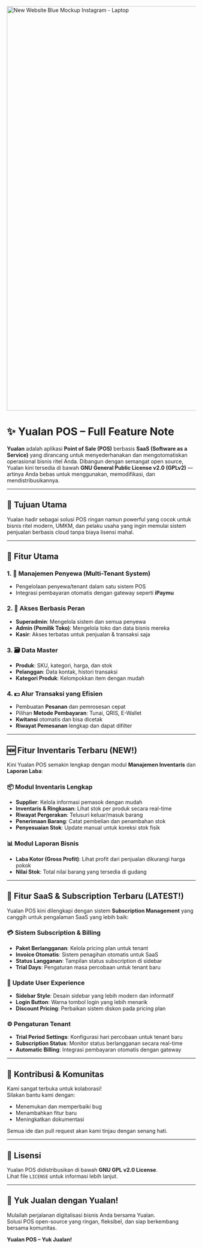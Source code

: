 
<img width="1080" height="1080" alt="New Website Blue Mockup Instagram - Laptop" src="https://github.com/user-attachments/assets/f4960632-a9a1-4a45-aa05-74e8acd74834" />

# ✨ Yualan POS – Full Feature Note

**Yualan** adalah aplikasi **Point of Sale (POS)** berbasis **SaaS (Software as a Service)** yang dirancang untuk menyederhanakan dan mengotomatiskan operasional bisnis ritel Anda. Dibangun dengan semangat open source, Yualan kini tersedia di bawah **GNU General Public License v2.0 (GPLv2)** — artinya Anda bebas untuk menggunakan, memodifikasi, dan mendistribusikannya.

---

## 🎯 Tujuan Utama

Yualan hadir sebagai solusi POS ringan namun powerful yang cocok untuk bisnis ritel modern, UMKM, dan pelaku usaha yang ingin memulai sistem penjualan berbasis cloud tanpa biaya lisensi mahal.

---

## 🧩 Fitur Utama

### 1. 👥 **Manajemen Penyewa (Multi-Tenant System)**
- Pengelolaan penyewa/tenant dalam satu sistem POS
- Integrasi pembayaran otomatis dengan gateway seperti **iPaymu**

### 2. 🔐 **Akses Berbasis Peran**
- **Superadmin**: Mengelola sistem dan semua penyewa
- **Admin (Pemilik Toko)**: Mengelola toko dan data bisnis mereka
- **Kasir**: Akses terbatas untuk penjualan & transaksi saja

### 3. 🗃️ **Data Master**
- **Produk**: SKU, kategori, harga, dan stok
- **Pelanggan**: Data kontak, histori transaksi
- **Kategori Produk**: Kelompokkan item dengan mudah

### 4. 💵 **Alur Transaksi yang Efisien**
- Pembuatan **Pesanan** dan pemrosesan cepat
- Pilihan **Metode Pembayaran**: Tunai, QRIS, E-Wallet
- **Kwitansi** otomatis dan bisa dicetak
- **Riwayat Pemesanan** lengkap dan dapat difilter

---

## 🆕 Fitur Inventaris Terbaru (NEW!)

Kini Yualan POS semakin lengkap dengan modul **Manajemen Inventaris** dan **Laporan Laba**:

### 📦 **Modul Inventaris Lengkap**
- **Supplier**: Kelola informasi pemasok dengan mudah
- **Inventaris & Ringkasan**: Lihat stok per produk secara real-time
- **Riwayat Pergerakan**: Telusuri keluar/masuk barang
- **Penerimaan Barang**: Catat pembelian dan penambahan stok
- **Penyesuaian Stok**: Update manual untuk koreksi stok fisik

### 📊 **Modul Laporan Bisnis**
- **Laba Kotor (Gross Profit)**: Lihat profit dari penjualan dikurangi harga pokok
- **Nilai Stok**: Total nilai barang yang tersedia di gudang

---

## 🚀 Fitur SaaS & Subscription Terbaru (LATEST!)

Yualan POS kini dilengkapi dengan sistem **Subscription Management** yang canggih untuk pengalaman SaaS yang lebih baik:

### 💳 **Sistem Subscription & Billing**
- **Paket Berlangganan**: Kelola pricing plan untuk tenant
- **Invoice Otomatis**: Sistem penagihan otomatis untuk SaaS
- **Status Langganan**: Tampilan status subscription di sidebar
- **Trial Days**: Pengaturan masa percobaan untuk tenant baru

### 🎨 **Update User Experience**
- **Sidebar Style**: Desain sidebar yang lebih modern dan informatif
- **Login Button**: Warna tombol login yang lebih menarik
- **Discount Pricing**: Perbaikan sistem diskon pada pricing plan

### ⚙️ **Pengaturan Tenant**
- **Trial Period Settings**: Konfigurasi hari percobaan untuk tenant baru
- **Subscription Status**: Monitor status berlangganan secara real-time
- **Automatic Billing**: Integrasi pembayaran otomatis dengan gateway

---

## 🤝 Kontribusi & Komunitas

Kami sangat terbuka untuk kolaborasi!  
Silakan bantu kami dengan:
- Menemukan dan memperbaiki bug
- Menambahkan fitur baru
- Meningkatkan dokumentasi

Semua ide dan pull request akan kami tinjau dengan senang hati.

---

## 📜 Lisensi

Yualan POS didistribusikan di bawah **GNU GPL v2.0 License**.  
Lihat file `LICENSE` untuk informasi lebih lanjut.

---

## 💬 Yuk Jualan dengan Yualan!

Mulailah perjalanan digitalisasi bisnis Anda bersama Yualan.  
Solusi POS open-source yang ringan, fleksibel, dan siap berkembang bersama komunitas.

**Yualan POS – Yuk Jualan!**